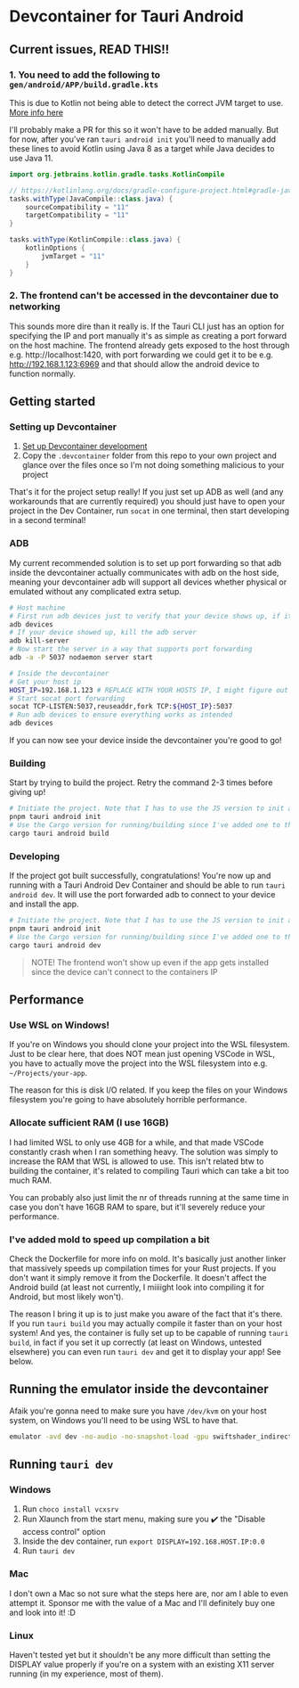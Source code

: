 # Devcontainer for Tauri Android

## Current issues, READ THIS!!

### 1. You need to add the following to `gen/android/APP/build.gradle.kts`

This is due to Kotlin not being able to detect the correct JVM target to use. [More info here](https://kotlinlang.org/docs/gradle-configure-project.html#gradle-java-toolchains-support)

I'll probably make a PR for this so it won't have to be added manually. But for now, after you've ran `tauri android init` you'll need to manually add these lines to avoid Kotlin using Java 8 as a target while Java decides to use Java 11.

```java
import org.jetbrains.kotlin.gradle.tasks.KotlinCompile

// https://kotlinlang.org/docs/gradle-configure-project.html#gradle-java-toolchains-support
tasks.withType(JavaCompile::class.java) {
    sourceCompatibility = "11"
    targetCompatibility = "11"
}

tasks.withType(KotlinCompile::class.java) {
    kotlinOptions {
        jvmTarget = "11"
    }
}
```

### 2. The frontend can't be accessed in the devcontainer due to networking

This sounds more dire than it really is. If the Tauri CLI just has an option for specifying the IP and port manually it's as simple as creating a port forward on the host machine. The frontend already gets exposed to the host through e.g. http://localhost:1420, with port forwarding we could get it to be e.g. http://192.168.1.123:6969 and that should allow the android device to function normally.

## Getting started

### Setting up Devcontainer

1. [Set up Devcontainer development](https://code.visualstudio.com/docs/devcontainers/tutorial)
2. Copy the `.devcontainer` folder from this repo to your own project and glance over the files once so I'm not doing something malicious to your project

That's it for the project setup really! If you just set up ADB as well (and any workarounds that are currently required) you should just have to open your project in the Dev Container, run `socat` in one terminal, then start developing in a second terminal!

### ADB

My current recommended solution is to set up port forwarding so that adb inside the devcontainer actually communicates with adb on the host side, meaning your devcontainer adb will support all devices whether physical or emulated without any complicated extra setup.

```bash
# Host machine
# First run adb devices just to verify that your device shows up, if it doesn't you'll need to keep at it until it does
adb devices
# If your device showed up, kill the adb server
adb kill-server
# Now start the server in a way that supports port forwarding
adb -a -P 5037 nodaemon server start
```

```bash
# Inside the devcontainer
# Get your host ip
HOST_IP=192.168.1.123 # REPLACE WITH YOUR HOSTS IP, I might figure out later how to do this dynamically
# Start socat port forwarding
socat TCP-LISTEN:5037,reuseaddr,fork TCP:${HOST_IP}:5037
# Run adb devices to ensure everything works as intended
adb devices
```

If you can now see your device inside the devcontainer you're good to go!

### Building

Start by trying to build the project. Retry the command 2-3 times before giving up!

```bash
# Initiate the project. Note that I has to use the JS version to init along with the fix for issue nr 1 in order for it to build
pnpm tauri android init
# Use the Cargo version for running/building since I've added one to the container based on the next branch which contains some commits that fix some issues
cargo tauri android build
```

### Developing

If the project got built successfully, congratulations! You're now up and running with a Tauri Android Dev Container and should be able to run `tauri android dev`. It will use the port forwarded adb to connect to your device and install the app.

```bash
# Initiate the project. Note that I has to use the JS version to init along with the fix for issue nr 1 in order for it to build
pnpm tauri android init
# Use the Cargo version for running/building since I've added one to the container based on the next branch which contains some commits that fix some issues
cargo tauri android dev
```

> NOTE! The frontend won't show up even if the app gets installed since the device can't connect to the containers IP

## Performance

### Use WSL on Windows!

If you're on Windows you should clone your project into the WSL filesystem. Just to be clear here, that does NOT mean just opening VSCode in WSL, you have to actually move the project into the WSL filesystem into e.g. `~/Projects/your-app`.

The reason for this is disk I/O related. If you keep the files on your Windows filesystem you're going to have absolutely horrible performance.

### Allocate sufficient RAM (I use 16GB)

I had limited WSL to only use 4GB for a while, and that made VSCode constantly crash when I ran something heavy. The solution was simply to increase the RAM that WSL is allowed to use. This isn't related btw to building the container, it's related to compiling Tauri which can take a bit too much RAM.

You can probably also just limit the nr of threads running at the same time in case you don't have 16GB RAM to spare, but it'll severely reduce your performance.

### I've added mold to speed up compilation a bit

Check the Dockerfile for more info on mold. It's basically just another linker that massively speeds up compilation times for your Rust projects. If you don't want it simply remove it from the Dockerfile. It doesn't affect the Android build (at least not currently, I miiiight look into compiling it for Android, but most likely won't).

The reason I bring it up is to just make you aware of the fact that it's there. If you run `tauri build` you may actually compile it faster than on your host system! And yes, the container is fully set up to be capable of running `tauri build`, in fact if you set it up correctly (at least on Windows, untested elsewhere) you can even run `tauri dev` and get it to display your app! See below.

## Running the emulator inside the devcontainer

Afaik you're gonna need to make sure you have `/dev/kvm` on your host system, on Windows you'll need to be using WSL to have that.

```bash
emulator -avd dev -no-audio -no-snapshot-load -gpu swiftshader_indirect -qemu -m 2048 -netdev user,id=mynet0,hostfwd=tcp::5555-:5555
```

## Running `tauri dev`

### Windows

1. Run `choco install vcxsrv`
2. Run Xlaunch from the start menu, making sure you ✔️ the "Disable access control" option
3. Inside the dev container, run `export DISPLAY=192.168.HOST.IP:0.0`
4. Run `tauri dev`

### Mac

I don't own a Mac so not sure what the steps here are, nor am I able to even attempt it. Sponsor me with the value of a Mac and I'll definitely buy one and look into it! :D

### Linux

Haven't tested yet but it shouldn't be any more difficult than setting the DISPLAY value properly if you're on a system with an existing X11 server running (in my experience, most of them).
